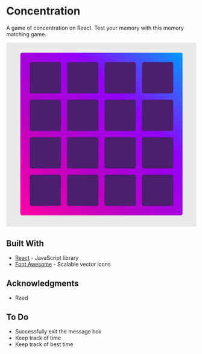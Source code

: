 # Concentration 

A game of concentration on React. Test your memory with this memory matching game. 

![Image of game](./public/screen1.png)



## Built With 
* [React](https://reactjs.org/) - JavaScript library 
* [Font Awesome](http://fontawesome.io/) - Scalable vector icons


## Acknowledgments 
* Reed 


## To Do 
* Successfully exit the message box 
* Keep track of time 
* Keep track of best time 
